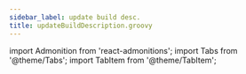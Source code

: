 ```yaml
---
sidebar_label: update build desc.
title: updateBuildDescription.groovy
---
```

import Admonition from 'react-admonitions';
import Tabs from '@theme/Tabs';
import TabItem from '@theme/TabItem';